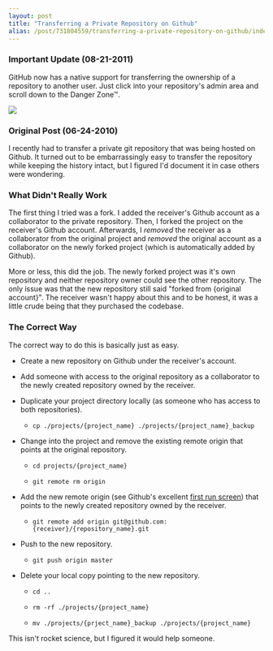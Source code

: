 ```yaml
---
layout: post
title: "Transferring a Private Repository on Github"
alias: /post/731804559/transferring-a-private-repository-on-github/index.html
---
```


### Important Update (08-21-2011)

GitHub now has a native support for transferring the ownership of a repository to another user. Just click into your repository's admin area and scroll down to the Danger Zone&trade;.

<p class="image">
  <img src="http://thomasmango.com/images/2010/06/github-danger-zone.png"/>
</p>

### Original Post (06-24-2010)

I recently had to transfer a private git repository that was being hosted on Github. It turned out to be embarrassingly easy to transfer the repository while keeping the history intact, but I figured I'd document it in case others were wondering.

### What Didn't Really Work

The first thing I tried was a fork. I added the receiver's Github account as a collaborator to the private repository. Then, I forked the project on the receiver's Github account. Afterwards, I *removed* the receiver as a collaborator from the original project and *removed* the original account as a collaborator on the newly forked project (which is automatically added by Github).

More or less, this did the job. The newly forked project was it's own repository and neither repository owner could see the other repository. The only issue was that the new repository still said "forked from {original account}". The receiver wasn't happy about this and to be honest, it was a little crude being that they purchased the codebase.

### The Correct Way

The correct way to do this is basically just as easy.

* Create a new repository on Github under the receiver's account.

* Add someone with access to the original repository as a collaborator to the newly created repository owned by the receiver.

* Duplicate your project directory locally (as someone who has access to both repositories).

	* `cp ./projects/{project_name} ./projects/{project_name}_backup`

* Change into the project and remove the existing remote origin that points at the original repository.

	* `cd projects/{project_name}`

	* `git remote rm origin`

* Add the new remote origin (see Github's excellent [first run screen](http://cl.ly/487aed0f71d395350ca4)) that points to the newly created repository owned by the receiver.

	* `git remote add origin git@github.com:{receiver}/{repository_name}.git`

* Push to the new repository.

	* `git push origin master`

* Delete your local copy pointing to the new repository.

	* `cd ..`

	* `rm -rf ./projects/{project_name}`

	* `mv ./projects/{prject_name}_backup ./projects/{project_name}`

This isn't rocket science, but I figured it would help someone.